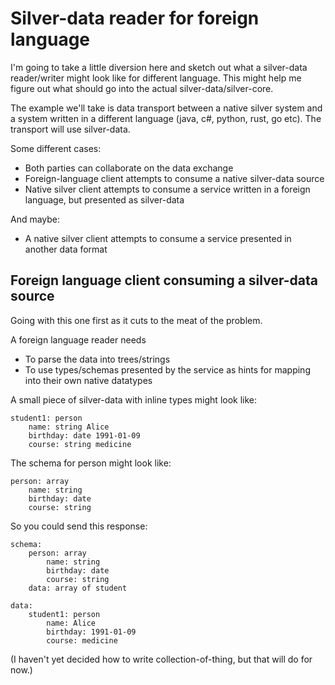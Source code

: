 
Silver-data reader for foreign language
=========================================


I'm going to take a little diversion here and sketch out what a silver-data reader/writer might look like for different language.
This might help me figure out what should go into the actual silver-data/silver-core.

The example we'll take is data transport between a native silver system and a system written in a different language (java, c#, python, rust, go etc).
The transport will use silver-data.

Some different cases:
* Both parties can collaborate on the data exchange
* Foreign-language client attempts to consume a native silver-data source
* Native silver client attempts to consume a service written in a foreign language, but presented as silver-data

And maybe:

* A native silver client attempts to consume a service presented in another data format




Foreign language client consuming a silver-data source
------------------------------------------------------
Going with this one first as it cuts to the meat of the problem.

A foreign language reader needs

* To parse the data into trees/strings
* To use types/schemas presented by the service as hints for mapping into their own native datatypes

A small piece of silver-data with inline types might look like:

	student1: person
		name: string Alice
		birthday: date 1991-01-09
		course: string medicine

The schema for person might look like:

	person: array
		name: string
		birthday: date
		course: string

So you could send this response:

	schema:
		person: array
			name: string
			birthday: date
			course: string
		data: array of student

	data:
		student1: person
			name: Alice
			birthday: 1991-01-09
			course: medicine


(I haven't yet decided how to write collection-of-thing, but that will do for now.)
